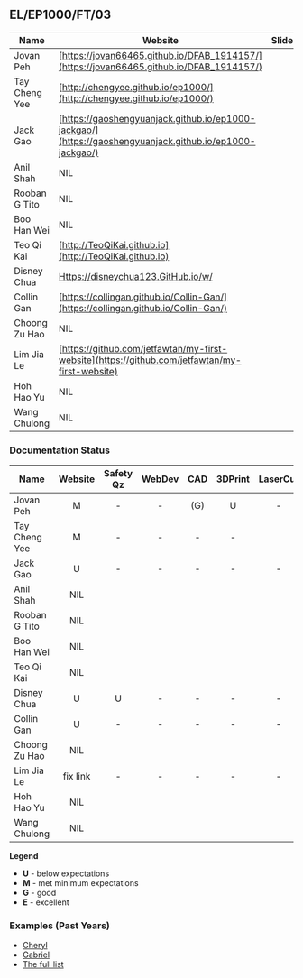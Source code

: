 ## EL/EP1000/FT/03

| Name | Website | Slide | Video |
| ---- | ------- | ----- | ----- |
| Jovan Peh | [https://jovan66465.github.io/DFAB_1914157/](https://jovan66465.github.io/DFAB_1914157/) |
| Tay Cheng Yee | [http://chengyee.github.io/ep1000/](http://chengyee.github.io/ep1000/) |
| Jack Gao | [https://gaoshengyuanjack.github.io/ep1000-jackgao/](https://gaoshengyuanjack.github.io/ep1000-jackgao/) |
| Anil Shah | NIL |
| Rooban G Tito | NIL |
| Boo Han Wei | NIL |
| Teo Qi Kai | [http://TeoQiKai.github.io](http://TeoQiKai.github.io) |
| Disney Chua | [Https://disneychua123.GitHub.io/w/](Https://disneychua123.GitHub.io/w/) |
| Collin Gan | [https://collingan.github.io/Collin-Gan/](https://collingan.github.io/Collin-Gan/) |
| Choong Zu Hao | NIL |
| Lim Jia Le | [https://github.com/jetfawtan/my-first-website](https://github.com/jetfawtan/my-first-website) |
| Hoh Hao Yu | NIL |
| Wang Chulong | NIL |

### Documentation Status

| Name | Website | Safety Qz | WebDev | CAD | 3DPrint | LaserCut | EmbPrg | FProj |
| ---- | :-: | :-: | :-: | :-: | :-: | :-: | :-: | :-: |
| Jovan Peh | M | - | - | (G) | U | - |
| Tay Cheng Yee | M | - | - | - | - |
| Jack Gao | U | - | - | - | - | - |
| Anil Shah | NIL |
| Rooban G Tito | NIL |
| Boo Han Wei | NIL |
| Teo Qi Kai | NIL |
| Disney Chua | U | U | - | - | - | - |
| Collin Gan | U | - | - | - | - | - |
| Choong Zu Hao | NIL |
| Lim Jia Le | fix link | - | - | - | - | - |
| Hoh Hao Yu | NIL |
| Wang Chulong | NIL |

**Legend**
- **U** - below expectations<br>
- **M** - met minimum expectations<br>
- **G** - good<br>
- **E** - excellent<br>

### Examples (Past Years)
- [Cheryl](http://chwnzyl.github.io/DFAB/home)
- [Gabriel](https://gabriel-as.github.io/EP1000-SP/main.html)
- [The full list](../2020-S1/ep1000_ay20s1_gp2.md)
